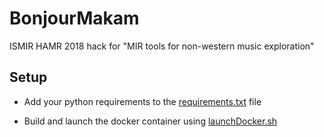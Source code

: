 # BonjourMakam

ISMIR HAMR 2018 hack for "MIR tools for non-western music exploration"

## Setup

* Add your python requirements to the [requirements.txt]() file

* Build and launch the docker container using [launchDocker.sh]()